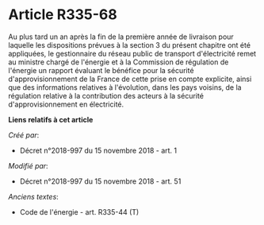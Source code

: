 # Article R335-68

Au plus tard un an après la fin de la première année de livraison pour laquelle les dispositions prévues à la section 3 du
présent chapitre ont été appliquées, le gestionnaire du réseau public de transport d'électricité remet au ministre chargé de
l'énergie et à la Commission de régulation de l'énergie un rapport évaluant le bénéfice pour la sécurité d'approvisionnement
de la France de cette prise en compte explicite, ainsi que des informations relatives à l'évolution, dans les pays voisins,
de la régulation relative à la contribution des acteurs à la sécurité d'approvisionnement en électricité.

**Liens relatifs à cet article**

_Créé par_:

  - Décret n°2018-997 du 15 novembre 2018 - art. 1

_Modifié par_:

  - Décret n°2018-997 du 15 novembre 2018 - art. 51

_Anciens textes_:

  - Code de l'énergie - art. R335-44 (T)
